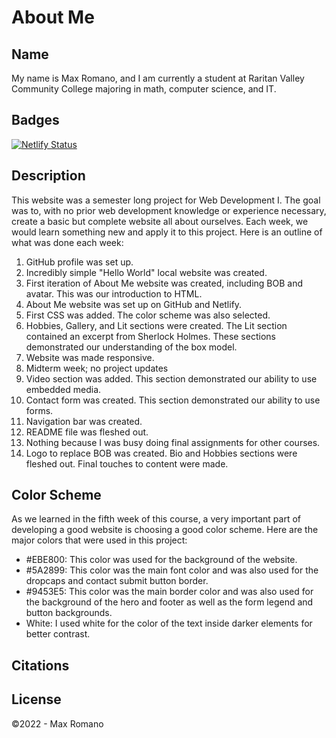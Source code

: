 # About Me

## Name

My name is Max Romano, and I am currently a student at Raritan Valley Community College majoring in math, computer science, and IT.

## Badges

[![Netlify Status](https://api.netlify.com/api/v1/badges/2c468082-ac79-4f58-bb2e-e14e7c145a8d/deploy-status)](https://app.netlify.com/sites/about-me-maxro2005/deploys)

## Description

This website was a semester long project for Web Development I. The goal was to, with no prior web development knowledge or experience necessary, create a basic but complete website all about ourselves. Each week, we would learn something new and apply it to this project. Here is an outline of what was done each week:

1. GitHub profile was set up.
2. Incredibly simple "Hello World" local website was created.
3. First iteration of About Me website was created, including BOB and avatar. This was our introduction to HTML.
4. About Me website was set up on GitHub and Netlify.
5. First CSS was added. The color scheme was also selected.
6. Hobbies, Gallery, and Lit sections were created. The Lit section contained an excerpt from Sherlock Holmes. These sections demonstrated our understanding of the box model.
7. Website was made responsive.
8. Midterm week; no project updates
9. Video section was added. This section demonstrated our ability to use embedded media.
10. Contact form was created. This section demonstrated our ability to use forms.
11. Navigation bar was created.
12. README file was fleshed out.
13. Nothing because I was busy doing final assignments for other courses.
14. Logo to replace BOB was created. Bio and Hobbies sections were fleshed out. Final touches to content were made.

## Color Scheme

As we learned in the fifth week of this course, a very important part of developing a good website is choosing a good color scheme. Here are the major colors that were used in this project:

- #EBE800: This color was used for the background of the website.
- #5A2899: This color was the main font color and was also used for the dropcaps and contact submit button border.
- #9453E5: This color was the main border color and was also used for the background of the hero and footer as well as the form legend and button backgrounds.
- White: I used white for the color of the text inside darker elements for better contrast.

## Citations



## License

©2022 - Max Romano